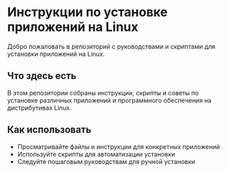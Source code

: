 # Инструкции по установке приложений на Linux

Добро пожаловать в репозиторий с руководствами и скриптами для установки приложений на Linux.

## Что здесь есть

В этом репозитории собраны инструкции, скрипты и советы по установке различных приложений и программного обеспечения на дистрибутивах Linux.

## Как использовать

- Просматривайте файлы и инструкции для конкретных приложений
- Используйте скрипты для автоматизации установки
- Следуйте пошаговым руководствам для ручной установки
